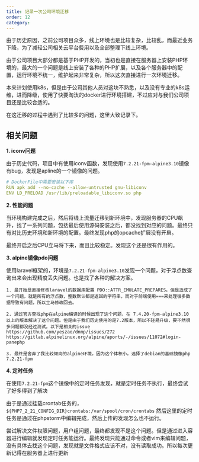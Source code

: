 ```yaml
---
title: 记录一次公司环境迁移
order: 12
category:
---
```


由于历史原因，之前公司项目众多，线上环境也是比较复杂，比较乱，而最近业务下降，为了减轻公司相关云平台费用以及全部整理下线上环境。

由于公司项目大部分都是基于PHP开发的，当初也是直接在服务器上安装PHP环境的，最大的一个问题是线上安装了各种的PHP扩展，以及各个服务器中的配置，运行环境不统一，维护起来非常复杂，所以这次直接进行一次环境迁移。

本来计划使用k8s，但是由于公司其他人员对这块不熟悉，以及没有专业的k8s运维，进而降级，使用了快要淘汰的docker进行环境搭建，不过应对与我们公司项目还是比较合适的。

在这迁移的过程中遇到了比较多的问题，这里大致记录下。

## 相关问题

**1. iconv问题**

由于历史代码，项目中有使用iconv函数，发现使用`7.2.21-fpm-alpine3.10`镜像有bug，发现是apline的一个镜像的问题。

```yaml
# DockerFile中需要安装以下库
RUN apk add --no-cache --allow-untrusted gnu-libiconv
ENV LD_PRELOAD /usr/lib/preloadable_libiconv.so php
```

**2. 性能问题**

当环境构建完成之后，然后将线上流量迁移到新环境中，发现服务器的CPU飙升，找了一系列问题，包括最后使用源码安装之后，都没找到对应的问题。最终只有对比历史环境和新环境的配置。最终发现php的opcache扩展没有开启。

最终开启之后CPU立马将下来，而且比较稳定。发现这个还是很有作用的。


**3. alpine镜像pdo问题**

使用laravel框架的，环境是`7.2.21-fpm-alpine3.10`发现一个问题，对于浮点数查询出来会出现精度丢失问题。也是找了各种的解决方案。

```
1. 最开始是直接修改laravel的数据库配置 PDO::ATTR_EMULATE_PREPARES。但是造成了一个问题，就是所有的浮点数，整数默认都是返回的字符串，而对于前端使用===来处理很多数据导致有问题，所以立马修改回去。

2. 通过官方查找php在alpine编译的时候出现了这个问题，在 7.4.20-fpm-alpine3.10 以上的版本解决了这个问题。但是由于我们历史使用的是7.2版本，所以不轻易升级，要不然很多问题都没经过测试。以下是相关的issue
https://github.com/yeszao/dnmp/issues/272
https://gitlab.alpinelinux.org/alpine/aports/-/issues/11072#login-panephp

3. 最终是舍弃了我比较倾向的alpine环境，因为这个体积小。选择了debian的基础镜像php  7.2.21-fpm

```

**4. 定时任务**

在使用`7.2.21-fpm`这个镜像中的定时任务发现，就是定时任务不执行，最终尝试了好多得到了解决

由于是通过挂载crontab任务的，`${PHP7_2_21_CONFIG_DIR}crontabs:/var/spool/cron/crontabs` 然后这里的定时任务是通过在phpstorm中编辑完成，然后上传的发现怎么也不运行。

尝试解决文件权限问题，用户组问题，最终都发现不是这个问题。但是通过进入容器进行编辑就发现定时任务能运行。最终发现只能通过命令或者vim来编辑问题，没有具体去找这个问题，发现就是文件格式应该不对，没有读取成功。所以每次更新记得在服务器上进行更新

